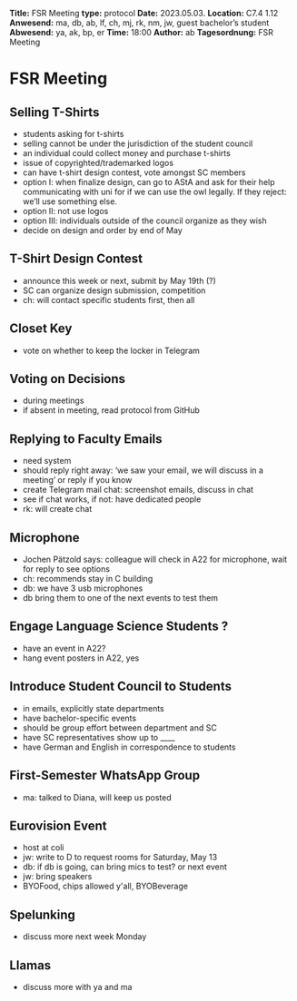 
**Title:** FSR Meeting
**type:** protocol
**Date:** 2023.05.03.
**Location:** C7.4 1.12 
**Anwesend:** ma, db, ab, lf, ch, mj, rk, nm, jw, guest bachelor’s student
**Abwesend:** ya, ak, bp, er
**Time:** 18:00
**Author:** ab
**Tagesordnung:** FSR Meeting

# FSR Meeting

## Selling T-Shirts

- students asking for t-shirts
- selling cannot be under the jurisdiction of the student council
- an individual could collect money and purchase t-shirts
- issue of copyrighted/trademarked logos
- can have t-shirt design contest, vote amongst SC members
- option I: when finalize design, can go to AStA and ask for their help communicating with uni for if we can use the owl legally. If they reject: we’ll use something else.
- option II: not use logos
- option III: individuals outside of the council organize as they wish
- decide on design and order by end of May

## T-Shirt Design Contest

- announce this week or next, submit by May 19th (?)
- SC can organize design submission, competition
- ch: will contact specific students first, then all

## Closet Key

- vote on whether to keep the locker in Telegram

## Voting on Decisions

- during meetings
- if absent in meeting, read protocol from GitHub

## Replying to Faculty Emails

- need system
- should reply right away: ‘we saw your email, we will discuss in a meeting’ or reply if you know
- create Telegram mail chat: screenshot emails, discuss in chat
- see if chat works, if not: have dedicated people
- rk: will create chat

## Microphone

- Jochen Pätzold says: colleague will check in A22 for microphone, wait for reply to see options
- ch: recommends stay in C building
- db: we have 3 usb microphones
- db bring them to one of the next events to test them

## Engage Language Science Students ?

- have an event in A22? 
- hang event posters in A22, yes

## Introduce Student Council to Students

- in emails, explicitly state departments
- have bachelor-specific events
- should be group effort between department and SC
- have SC representatives show up to ____
- have German and English in correspondence to students

## First-Semester WhatsApp Group

- ma: talked to Diana, will keep us posted

## Eurovision Event

- host at coli
- jw: write to D to request rooms for Saturday, May 13
- db: if db is going, can bring mics to test? or next event
- jw: bring speakers
- BYOFood, chips allowed y'all, BYOBeverage

## Spelunking

- discuss more next week Monday

## Llamas

- discuss more with ya and ma


